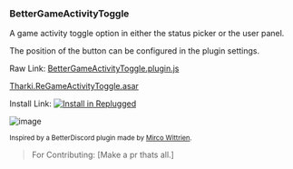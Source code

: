 ### BetterGameActivityToggle

A game activity toggle option in either the status picker or the user panel.

The position of the button can be configured in the plugin settings.

Raw Link:
[BetterGameActivityToggle.plugin.js](https://tharki-god.github.io/BetterDiscordPlugins/BetterGameActivityToggle.plugin.js)

[Tharki.ReGameActivityToggle.asar](https://github.com/Tharki-God/ReGameActivityToggle/releases/latest/download/Tharki.ReGameActivityToggle.asar)

Install Link:
[![Install in Replugged](https://img.shields.io/badge/-Install%20in%20Replugged-blue?style=for-the-badge&logo=none)](https://replugged.dev/install?identifier=Tharki-God/ReGameActivityToggle&source=github)

![image](https://tharki-god.github.io/files-random-host/bdpluginsassets/togglegame.png)

<sub>Inspired by a BetterDiscord plugin made by
[Mirco Wittrien](https://github.com/mwittrien/BetterDiscordAddons/tree/master/Plugins/GameActivityToggle).</sub>

> For Contributing: [Make a pr thats all.]

